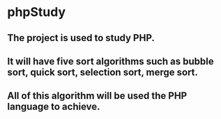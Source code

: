 # phpStudy
## The project is used to  study PHP.
## It will have five sort algorithms such as bubble sort, quick sort, selection sort, merge sort.
## All of this algorithm will be used the PHP language to achieve.
